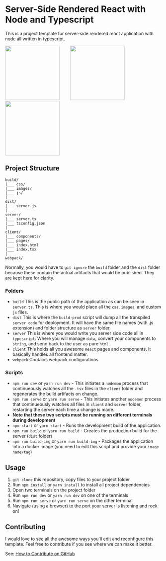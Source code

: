 # Server-Side Rendered React with Node and Typescript
This is a project template for server-side rendered react application with node all written in typescript.

<p>
  <img src="https://upload.wikimedia.org/wikipedia/commons/thumb/a/a7/React-icon.svg/512px-React-icon.svg.png" width="175">   
  <img style="margin:0px 30px" src="https://upload.wikimedia.org/wikipedia/commons/thumb/d/d9/Node.js_logo.svg/590px-Node.js_logo.svg.png" width="175">
  <img src="https://upload.wikimedia.org/wikipedia/commons/thumb/4/4c/Typescript_logo_2020.svg/512px-Typescript_logo_2020.svg.png" width="175">
</p>

## Project Structure
```
build/
|___ css/
|___ images/
|___ js/
|
dist/
|___ server.js
|
server/
|___ server.ts
|___ tsconfig.json
|
client/
|___ components/
|___ pages/ 
|___ index.html
|___ index.tsx
|
webpack/
```
Normally, you would have to `git ignore` the `build` folder and the `dist` folder because these contain the actual artifacts that would be published. They are kept here for clarity.
### Folders 
* `build` This is the public path of the application as can be seen in `server.ts`. This is where you would place all the `css`, `images`, and custom `js` files.
* `dist` This is where the `build-prod` script will dump all the transpiled `server code` for deployment. It will have the same file names (with .js extension) and folder structure as `server` folder.
* `server` This is where you would write you server side code all in `typescript`. Where you will manage `data`, convert your components to `string`, and send back to the user as pure `html`.
* `client` This holds all you awesome `React` pages and components. It basically handles all frontend matter.
* `webpack` Contains webpack configurations

### Scripts
* `npm run dev` or `yarn run dev` - This initiates a `nodemon` process that continueously watches all the `.tsx` files in the `client` folder and regenerates the build artifacts on change.
* `npm run serve` or `yarn run serve` - This initiates another `nodemon` process that continueously watches all files in `client` and `server` folder, restarting the server each time a change is made.
* **Note that these two scripts must be running on different terminals during development**
* `npm start` or `yarn start` - Runs the development build of the application.
* `npm run build` or `yarn run build` - Creates the production build for the server (`dist` folder)
* `npm run build-img` or `yarn run build-img` - Packages the application into a docker image (you need to edit this script and provide your `image name/tag`)

## Usage
1. `git clone` this repository, copy files to your project folder
2. Run `npm install` or `yarn install` to install all project dependencies
3. Open two terminals on the project folder
4. Run `npm run dev` or `yarn run dev` on one of the terminals
5. Run `npm run serve` or `yarn run serve` on the other terminal
6. Navigate (using a browser) to the port your server is listening and rock on!

## Contributing
I would love to see all the awesome ways you'll edit and reconfigure this template. Feel free to contribute if you see where we can make it better.

See: [How to Contribute on GitHub](https://www.dataschool.io/how-to-contribute-on-github/)
